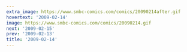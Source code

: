 ```yaml
---
extra_image: https://www.smbc-comics.com/comics/20090214after.gif
hovertext: '2009-02-14'
image: https://www.smbc-comics.com/comics/20090214.gif
next: '2009-02-15'
prev: '2009-02-13'
title: '2009-02-14'
---
```

